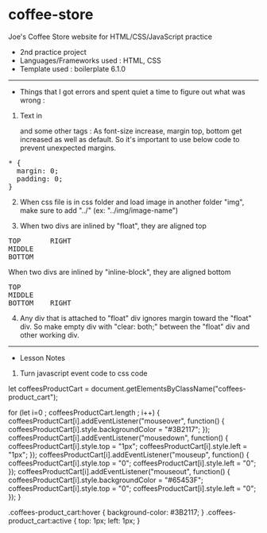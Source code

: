 # coffee-store
Joe's Coffee Store website for HTML/CSS/JavaScript practice

- 2nd practice project
- Languages/Frameworks used : HTML, CSS
- Template used : boilerplate 6.1.0  
---
- Things that I got errors and spent quiet a time to figure out what was wrong :
1. Text in <p> and some other tags : As font-size increase, margin top, bottom get increased as well as default. So it's important to use below code to prevent unexpected margins.  
<pre>* {  
  margin: 0;  
  padding: 0;  
}</pre>
  
2. When css file is in css folder and load image in another folder "img", make sure to add "../" (ex: "../img/image-name")  

3. When two divs are inlined by "float", they are aligned top  
<pre>
TOP       RIGHT
MIDDLE
BOTTOM
</pre>
  When two divs are inlined by "inline-block", they are aligned bottom  
<pre>
TOP       
MIDDLE
BOTTOM    RIGHT
</pre>

4. Any div that is attached to "float" div ignores margin toward the "float" div. So make empty div with "clear: both;" between the "float" div and other working div.

---

 - Lesson Notes
 
 1. Turn javascript event code to css code

<JavaScript code>

let coffeesProductCart = document.getElementsByClassName("coffees-product_cart");

for (let i=0 ; coffeesProductCart.length ; i++) {
    coffeesProductCart[i].addEventListener("mouseover", function() {
        coffeesProductCart[i].style.backgroundColor = "#3B2117";
    });
    coffeesProductCart[i].addEventListener("mousedown", function() {
        coffeesProductCart[i].style.top = "1px";
        coffeesProductCart[i].style.left = "1px";
    });
    coffeesProductCart[i].addEventListener("mouseup", function() {
        coffeesProductCart[i].style.top = "0";
        coffeesProductCart[i].style.left = "0";
    });
    coffeesProductCart[i].addEventListener("mouseout", function() {
        coffeesProductCart[i].style.backgroundColor = "#65453F";
        coffeesProductCart[i].style.top = "0";
        coffeesProductCart[i].style.left = "0";
    });
}

<CSS code that does the same thing as above JavaScript>

.coffees-product_cart:hover {
    background-color: #3B2117;
}
.coffees-product_cart:active {
    top: 1px;
    left: 1px;
}
